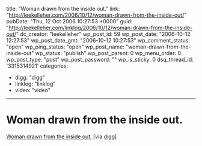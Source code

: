 title: "Woman drawn from the inside out."
link: "http://leekelleher.com/2006/10/12/woman-drawn-from-the-inside-out/"
pubDate: "Thu, 12 Oct 2006 10:27:53 +0000"
guid: "http://leekelleher.com/linklog/2006/10/12/woman-drawn-from-the-inside-out/"
dc_creator: "leekelleher"
wp_post_id: 59
wp_post_date: "2006-10-12 12:27:53"
wp_post_date_gmt: "2006-10-12 10:27:53"
wp_comment_status: "open"
wp_ping_status: "open"
wp_post_name: "woman-drawn-from-the-inside-out"
wp_status: "publish"
wp_post_parent: 0
wp_menu_order: 0
wp_post_type: "post"
wp_post_password: ""
wp_is_sticky: 0
dsq_thread_id: '3315314921'
categories:
  - digg: "digg"
  - linklog: "linklog"
  - video: "video"

---

# Woman drawn from the inside out.

<a href="http://www.pelourinho.com/movies/c003702/">Woman drawn from the inside out.</a> [via <a href="http://digg.com/videos_animation/Woman_drawn_from_the_inside_out_2">digg</a>]